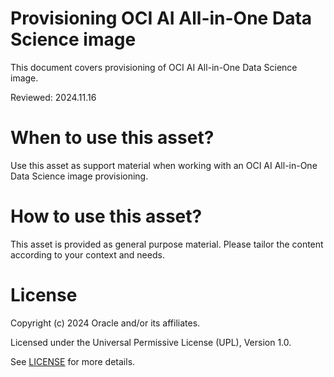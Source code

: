 # Provisioning OCI AI All-in-One Data Science image
 
This document covers provisioning of OCI AI All-in-One Data Science image.

Reviewed: 2024.11.16
 

# When to use this asset?

Use this asset as support material when working with an OCI AI All-in-One Data Science image provisioning.


# How to use this asset?

This asset is provided as general purpose material. Please tailor the content according to your context and needs.


# License
 
Copyright (c) 2024 Oracle and/or its affiliates.
 
Licensed under the Universal Permissive License (UPL), Version 1.0.
 
See [LICENSE](https://github.com/oracle-devrel/technology-engineering/blob/main/LICENSE) for more details.
